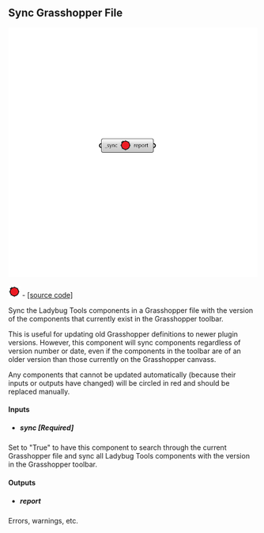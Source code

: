 ## Sync Grasshopper File

![](../../images/components/Sync_Grasshopper_File.png)

![](../../images/icons/Sync_Grasshopper_File.png) - [[source code]](https://github.com/ladybug-tools/ladybug-grasshopper/blob/master/ladybug_grasshopper/src//LB%20Sync%20Grasshopper%20File.py)


Sync the Ladybug Tools components in a Grasshopper file with the version of the components that currently exist in the Grasshopper toolbar. 

This is useful for updating old Grasshopper definitions to newer plugin versions. However, this component will sync components regardless of version number or date, even if the components in the toolbar are of an older version than those currently on the Grasshopper canvass. 

Any components that cannot be updated automatically (because their inputs or outputs have changed) will be circled in red and should be replaced manually. 



#### Inputs
* ##### sync [Required]
Set to "True" to have this component to search through the current Grasshopper file and sync all Ladybug Tools components with the version in the Grasshopper toolbar. 

#### Outputs
* ##### report
Errors, warnings, etc. 